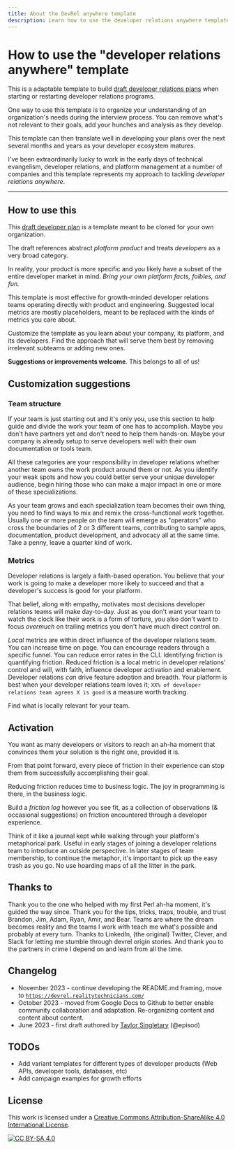 ```yaml
---
title: About the DevRel anywhere template
description: Learn how to use the developer relations anywhere template to help start or restart a developer relations function at your organization.
---
```


# How to use the "developer relations anywhere" template

This is a adaptable template to build [draft developer relations plans](template.md) when starting or restarting developer relations programs.

One way to use this template is to organize your understanding of an organization's needs during the interview process. You can remove what's not relevant to their goals, add your hunches and analysis as they develop.

This template can then translate well in developing your plans over the next several months and years as your developer ecosystem matures.

I've been extraordinarily lucky to work in the early days of technical evangelism, developer relations, and platform management at a number of companies and this template represents my approach to tackling _developer relations anywhere_.

---

## How to use this

This [draft developer plan](template.md) is a template meant to be cloned for your own organization. 

The draft references abstract _platform product_ and treats _developers_ as a very broad category. 

In reality, your product is more specific and you likely have a subset of the entire developer market in mind. _Bring your own platform facts, foibles, and fun._

This template is most effective for growth-minded developer relations teams operating directly with product and engineering. Suggested local metrics are mostly placeholders, meant to be replaced with the kinds of metrics you care about.

Customize the template as you learn about your company, its platform, and its developers. Find the approach that will serve them best by removing irrelevant subteams or adding new ones.

**Suggestions or improvements welcome**. This belongs to all of us!

## Customization suggestions

### Team structure

If your team is just starting out and it's only you, use this section to help guide and divide the work your team of one has to accomplish. Maybe you don't have partners yet and don't need to help them hands-on. Maybe your company is already setup to serve developers well with their own documentation or tools team.

All these categories are your responsibility in developer relations whether another team owns the work product around them or not. As you identify your weak spots and how you could better serve your unique developer audience, begin hiring those who can make a major impact in one or more of these specializations.

As your team grows and each specialization team becomes their own thing, you need to find ways to mix and remix the cross-functional work together. Usually one or more people on the team will emerge as "operators" who cross the boundaries of 2 or 3 different teams, contributing to sample apps, documentation, product development, and advocacy all at the same time. Take a penny, leave a quarter kind of work.

### Metrics

Developer relations is largely a faith-based operation. You believe that your work is going to make a developer more likely to succeed and that a developer's success is good for your platform.

That belief, along with empathy, motivates most decisions developer relations teams will make day-to-day. Just as you don't want your team to watch the clock like their work is a form of torture, you also don't want to focus _overmuch_ on trailing metrics you don't have much direct control on.

_Local_ metrics are within direct influence of the developer relations team. You can increase time on page. You can encourage readers through a specific funnel. You can reduce error rates in the CLI. Identifying friction is quantifying friction. Reduced friction is a local metric in developer relations' control and will, with faith, influence developer activation and enablement. Developer relations _can_ drive feature adoption and breadth. Your platform is best when your developer relations team loves it; `XX% of developer relations team agrees X is good` is a measure worth tracking.

Find what is locally relevant for your team.

## Activation

You want as many developers or visitors to reach an ah-ha moment that convinces them your solution is the right one, provided it is.

From that point forward, every piece of friction in their experience can stop them from successfully accomplishing their goal.

Reducing friction reduces time to business logic. The joy in programming is there, in the business logic.

Build a _friction log_ however you see fit, as a collection of observations (& occasional suggestions) on friction encountered through a developer experience.

Think of it like a journal kept while walking through your platform's metaphorical park. Useful in early stages of joining a developer relations team to introduce an outside perspective. In later stages of team membership, to continue the metaphor, it's important to pick up the easy trash as you go. No use hoarding maps of all the litter in the park.

## Thanks to

Thank you to the one who helped with my first Perl ah-ha moment, it's guided the way since. Thank you for the tips, tricks, traps, trouble, and trust Brandon, Jim, Adam, Ryan, Amir, and Bear. Teams are where the dream becomes reality and the teams I work with teach me what's possible and probably at every turn. Thanks to LinkedIn, (the original) Twitter, Clever, and Slack for letting me stumble through devrel origin stories. And thank you to the partners in crime I depend on and learn from all the time.

## Changelog

* November 2023 - continue developing the README.md framing, move to [`https://devrel.realitytechnicians.com/`](https://devrel.realitytechnicians.com/)
* October 2023 - moved from Google Docs to Github to better enable community collaboration and adaptation. Re-organizing content and content about content.
* June 2023 - first draft authored by [Taylor Singletary](https://www.realitytechnicians.com) (@episod)

## TODOs

* Add variant templates for different types of developer products (Web APIs, developer tools, databases, etc)
* Add campaign examples for growth efforts

## License

This work is licensed under a
[Creative Commons Attribution-ShareAlike 4.0 International License][cc-by-sa].

[![CC BY-SA 4.0][cc-by-sa-image]][cc-by-sa]

[cc-by-sa]: http://creativecommons.org/licenses/by-sa/4.0/
[cc-by-sa-image]: https://licensebuttons.net/l/by-sa/4.0/88x31.png
[cc-by-sa-shield]: https://img.shields.io/badge/License-CC%20BY--SA%204.0-lightgrey.svg
